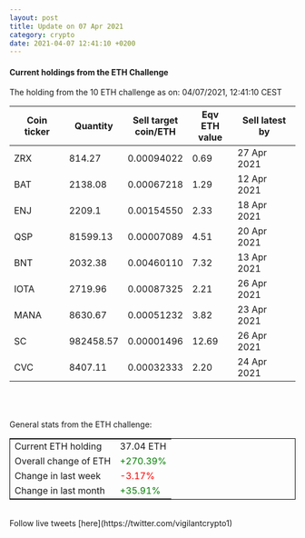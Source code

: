 ```yaml
---
layout: post
title: Update on 07 Apr 2021
category: crypto
date: 2021-04-07 12:41:10 +0200
---
```

<!-- Global site tag (gtag.js) - Google Analytics -->
<script async src="https://www.googletagmanager.com/gtag/js?id=UA-103831149-5"></script>
<script>
  window.dataLayer = window.dataLayer || [];
  function gtag(){dataLayer.push(arguments);}
  gtag('js', new Date());

  gtag('config', 'UA-103831149-5');
</script>


#### Current holdings from the ETH Challenge

The holding from the 10 ETH challenge as on: 04/07/2021, 12:41:10 CEST

|Coin ticker|Quantity|Sell target<br>coin/ETH|Eqv ETH<br>value|Sell latest by|
|-----------|--------|-----------|-----------|--------------|
ZRX|814.27|  0.00094022|0.69|27 Apr 2021|
BAT|2138.08|  0.00067218|1.29|12 Apr 2021|
ENJ|2209.1|  0.00154550|2.33|18 Apr 2021|
QSP|81599.13|  0.00007089|4.51|20 Apr 2021|
BNT|2032.38|  0.00460110|7.32|13 Apr 2021|
IOTA|2719.96|  0.00087325|2.21|26 Apr 2021|
MANA|8630.67|  0.00051232|3.82|23 Apr 2021|
SC|982458.57|  0.00001496|12.69|26 Apr 2021|
CVC|8407.11|  0.00032333|2.20|24 Apr 2021|

<br>
<br>
<br>
General stats from the ETH challenge:

<table style="border:1px solid black;margin-left:auto;margin-right:auto;">
	<tbody>
	<tr>
		<td>Current ETH holding</td>
		<td>     37.04 ETH</td>
	</tr>
	<tr>
		<td>Overall change of ETH</td>
		<td><font color="green">+270.39%</font></td>
	</tr>
	<tr>
		<td>Change in last week</td>
		<td><font color="red">-3.17%</font></td>
	</tr>
	<tr>
		<td>Change in last month</td>
		<td><font color="green">+35.91%</font></td>
	</tr>
	</tbody>
</table>

<br>
Follow live tweets [here](https://twitter.com/vigilantcrypto1)
<br>
<br>
